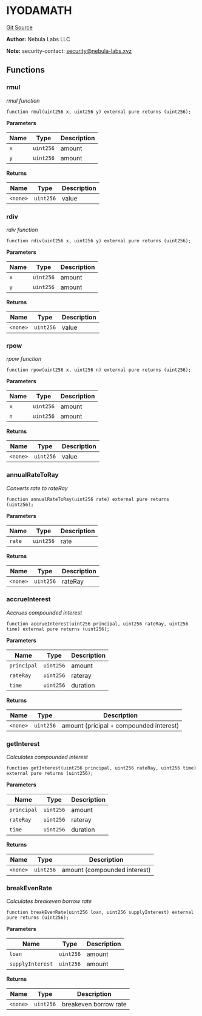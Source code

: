 # IYODAMATH
[Git Source](https://github.com/nebula-labs-xyz/lendefi-protocol/blob/921edb5eadadd55e1a3bfce4389f11db33e9cb1a/contracts/interfaces/IYodaMath.sol)

**Author:**
Nebula Labs LLC

**Note:**
security-contact: security@nebula-labs.xyz


## Functions
### rmul

*rmul function*


```solidity
function rmul(uint256 x, uint256 y) external pure returns (uint256);
```
**Parameters**

|Name|Type|Description|
|----|----|-----------|
|`x`|`uint256`|amount|
|`y`|`uint256`|amount|

**Returns**

|Name|Type|Description|
|----|----|-----------|
|`<none>`|`uint256`|value|


### rdiv

*rdiv function*


```solidity
function rdiv(uint256 x, uint256 y) external pure returns (uint256);
```
**Parameters**

|Name|Type|Description|
|----|----|-----------|
|`x`|`uint256`|amount|
|`y`|`uint256`|amount|

**Returns**

|Name|Type|Description|
|----|----|-----------|
|`<none>`|`uint256`|value|


### rpow

*rpow function*


```solidity
function rpow(uint256 x, uint256 n) external pure returns (uint256);
```
**Parameters**

|Name|Type|Description|
|----|----|-----------|
|`x`|`uint256`|amount|
|`n`|`uint256`|amount|

**Returns**

|Name|Type|Description|
|----|----|-----------|
|`<none>`|`uint256`|value|


### annualRateToRay

*Converts rate to rateRay*


```solidity
function annualRateToRay(uint256 rate) external pure returns (uint256);
```
**Parameters**

|Name|Type|Description|
|----|----|-----------|
|`rate`|`uint256`|rate|

**Returns**

|Name|Type|Description|
|----|----|-----------|
|`<none>`|`uint256`|rateRay|


### accrueInterest

*Accrues compounded interest*


```solidity
function accrueInterest(uint256 principal, uint256 rateRay, uint256 time) external pure returns (uint256);
```
**Parameters**

|Name|Type|Description|
|----|----|-----------|
|`principal`|`uint256`|amount|
|`rateRay`|`uint256`|rateray|
|`time`|`uint256`|duration|

**Returns**

|Name|Type|Description|
|----|----|-----------|
|`<none>`|`uint256`|amount (pricipal + compounded interest)|


### getInterest

*Calculates compounded interest*


```solidity
function getInterest(uint256 principal, uint256 rateRay, uint256 time) external pure returns (uint256);
```
**Parameters**

|Name|Type|Description|
|----|----|-----------|
|`principal`|`uint256`|amount|
|`rateRay`|`uint256`|rateray|
|`time`|`uint256`|duration|

**Returns**

|Name|Type|Description|
|----|----|-----------|
|`<none>`|`uint256`|amount (compounded interest)|


### breakEvenRate

*Calculates breakeven borrow rate*


```solidity
function breakEvenRate(uint256 loan, uint256 supplyInterest) external pure returns (uint256);
```
**Parameters**

|Name|Type|Description|
|----|----|-----------|
|`loan`|`uint256`|amount|
|`supplyInterest`|`uint256`|amount|

**Returns**

|Name|Type|Description|
|----|----|-----------|
|`<none>`|`uint256`|breakeven borrow rate|


